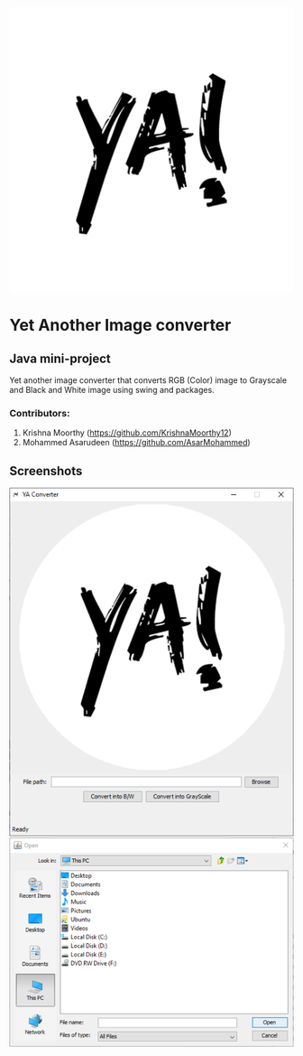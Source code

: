 ![logo](https://github.com/KrishnaMoorthy12/ya-image-converter/blob/master/raw/logo.png?raw=true)
# Yet Another Image converter
## Java mini-project
Yet another image converter that converts RGB (Color) image to Grayscale and Black and White image using swing and packages.
### Contributors:
1. Krishna Moorthy (https://github.com/KrishnaMoorthy12)
2. Mohammed Asarudeen (https://github.com/AsarMohammed)
## Screenshots
![ss1](https://github.com/KrishnaMoorthy12/ya-image-converter/blob/master/screenshots/ss-yac-1.png?raw=true)
![ss2](https://github.com/KrishnaMoorthy12/ya-image-converter/blob/master/screenshots/ss-yac-2.png?raw=true)
